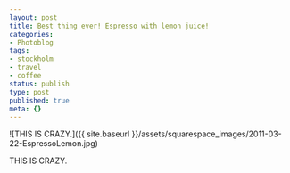 ```yaml
---
layout: post
title: Best thing ever! Espresso with lemon juice!
categories:
- Photoblog
tags:
- stockholm
- travel
- coffee
status: publish
type: post
published: true
meta: {}
---
```


![THIS IS CRAZY.]({{ site.baseurl }}/assets/squarespace_images/2011-03-22-EspressoLemon.jpg) 

THIS IS CRAZY.
